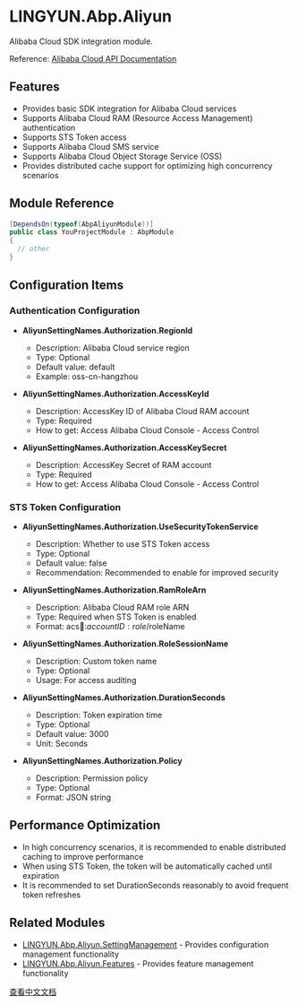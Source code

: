 # LINGYUN.Abp.Aliyun

Alibaba Cloud SDK integration module.

Reference: [Alibaba Cloud API Documentation](https://help.aliyun.com/document_detail/28763.html)

## Features

* Provides basic SDK integration for Alibaba Cloud services
* Supports Alibaba Cloud RAM (Resource Access Management) authentication
* Supports STS Token access
* Supports Alibaba Cloud SMS service
* Supports Alibaba Cloud Object Storage Service (OSS)
* Provides distributed cache support for optimizing high concurrency scenarios

## Module Reference

```csharp
[DependsOn(typeof(AbpAliyunModule))]
public class YouProjectModule : AbpModule
{
  // other
}
```

## Configuration Items

### Authentication Configuration

* **AliyunSettingNames.Authorization.RegionId**
  * Description: Alibaba Cloud service region
  * Type: Optional
  * Default value: default
  * Example: oss-cn-hangzhou

* **AliyunSettingNames.Authorization.AccessKeyId**
  * Description: AccessKey ID of Alibaba Cloud RAM account
  * Type: Required
  * How to get: Access Alibaba Cloud Console - Access Control

* **AliyunSettingNames.Authorization.AccessKeySecret**
  * Description: AccessKey Secret of RAM account
  * Type: Required
  * How to get: Access Alibaba Cloud Console - Access Control

### STS Token Configuration

* **AliyunSettingNames.Authorization.UseSecurityTokenService**
  * Description: Whether to use STS Token access
  * Type: Optional
  * Default value: false
  * Recommendation: Recommended to enable for improved security

* **AliyunSettingNames.Authorization.RamRoleArn**
  * Description: Alibaba Cloud RAM role ARN
  * Type: Required when STS Token is enabled
  * Format: acs:ram::$accountID:role/$roleName

* **AliyunSettingNames.Authorization.RoleSessionName**
  * Description: Custom token name
  * Type: Optional
  * Usage: For access auditing

* **AliyunSettingNames.Authorization.DurationSeconds**
  * Description: Token expiration time
  * Type: Optional
  * Default value: 3000
  * Unit: Seconds

* **AliyunSettingNames.Authorization.Policy**
  * Description: Permission policy
  * Type: Optional
  * Format: JSON string

## Performance Optimization

* In high concurrency scenarios, it is recommended to enable distributed caching to improve performance
* When using STS Token, the token will be automatically cached until expiration
* It is recommended to set DurationSeconds reasonably to avoid frequent token refreshes

## Related Modules

* [LINGYUN.Abp.Aliyun.SettingManagement](../LINGYUN.Abp.Aliyun.SettingManagement/README.md) - Provides configuration management functionality
* [LINGYUN.Abp.Aliyun.Features](../LINGYUN.Abp.Aliyun.Features/README.md) - Provides feature management functionality

[查看中文文档](README.md)
